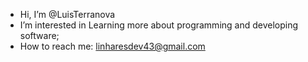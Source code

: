 -  Hi, I’m @LuisTerranova
-  I’m interested in Learning more about programming and developing software;
-  How to reach me: linharesdev43@gmail.com

